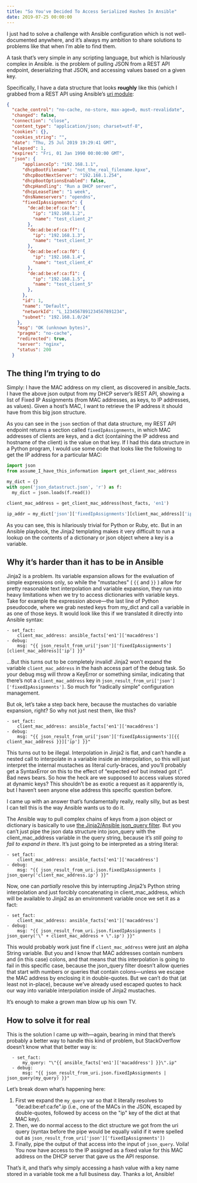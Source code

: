 ```yaml
---
title: "So You've Decided To Access Serialized Hashes In Ansible"
date: 2019-07-25 00:00:00
---
```


I just had to solve a challenge with Ansible configuration which is not well-documented anywhere, and it’s always my ambition to share solutions to problems like that when I’m able to find them.

A task that’s very simple in any scripting language, but which is hilariously complex in Ansible. is the problem of pulling JSON from a REST API endpoint, deserializing that JSON, and accessing values based on a given key.

Specifically, I have a data structure that looks **roughly** like this (which I grabbed from a REST API using Ansible’s [uri module](https://docs.ansible.com/ansible/latest/modules/uri_module.html):

```json
{
  "cache_control": "no-cache, no-store, max-age=0, must-revalidate",
  "changed": false,
  "connection": "close",
  "content_type": "application/json; charset=utf-8",
  "cookies": {},
  "cookies_string": "",
  "date": "Thu, 25 Jul 2019 19:29:41 GMT",
  "elapsed": 1,
  "expires": "Fri, 01 Jan 1990 00:00:00 GMT",
  "json": {
      "applianceIp": "192.168.1.1",
      "dhcpBootFilename": "not_the_real_filename.kpxe",
      "dhcpBootNextServer": "192.168.1.254",
      "dhcpBootOptionsEnabled": false,
      "dhcpHandling": "Run a DHCP server",
      "dhcpLeaseTime": "1 week",
      "dnsNameservers": "opendns",
      "fixedIpAssignments": {
        "de:ad:be:ef:ca:fe": {
          "ip": "192.168.1.2",
          "name": "test_client_2"
        },
        "de:ad:be:ef:ca:ff": {
          "ip": "192.168.1.3",
          "name": "test_client_3"
        },
        "de:ad:be:ef:ca:f0": {
          "ip": "192.168.1.4",
          "name": "test_client_4"
        },
        "de:ad:be:ef:ca:f1": {
          "ip": "192.168.1.5",
          "name": "test_client_5"
        },
      },
      "id": 1,
      "name": "Default",
      "networkId": "L_1234567891234567891234",
      "subnet": "192.168.1.0/24"
    },
    "msg": "OK (unknown bytes)",
    "pragma": "no-cache",
    "redirected": true,
    "server": "nginx",
    "status": 200
  }
```

## The thing I’m trying to do
Simply: I have the MAC address on my client, as discovered in ansible_facts. I have the above json output from my DHCP server’s REST API, showing a list of Fixed IP Assignments (from MAC addresses, as keys, to IP addresses, as values). Given a host’s MAC, I want to retrieve the IP address it should have from this big json structure.

As you can see in the `json` section of that data structure, my REST API endpoint returns a section called `fixedIpAssignments`, in which MAC addresses of clients are keys, and a dict (containing the IP address and hostname of the client) is the value on that key. If I had this data structure in a Python program, I would use some code that looks like the following to get the IP address for a particular MAC:

```python
import json
from assume_I_have_this_information import get_client_mac_address

my_dict = {}
with open('json_datastruct.json', 'r') as f:
  my_dict = json.loads(f.read())

client_mac_address = get_client_mac_address(host_facts, 'en1')

ip_addr = my_dict['json']['fixedIpAssignments'][client_mac_address]['ip']
```

As you can see, this is hilariously trivial for Python or Ruby, etc. But in an Ansible playbook, the Jinja2 templating makes it very difficult to run a lookup on the contents of a dictionary or json object where a key is a variable.

## Why it’s harder than it has to be in Ansible
Jinja2 is a problem. Its variable expansion allows for the evaluation of simple expressions only, so while the "mustaches" ( `{{` and `}}` ) allow for pretty reasonable text interpolation and variable expansion, they run into heavy limitations when we try to access dictionaries with variable keys. Take for example the expression above—the last line of Python pseudocode, where we grab nested keys from my_dict and call a variable in as one of those keys. It would look like this if we translated it directly into Ansible syntax:

```
- set_fact:
    client_mac_address: ansible_facts['en1']['macaddress']
- debug:
    msg: "{{ json_result_from_uri['json']['fixedIpAssignments'][client_mac_address]['ip'] }}"
```

…But this turns out to be completely invalid! Jinja2 won’t expand the variable `client_mac_address` in the hash access part of the debug task. So your debug msg will throw a KeyError or something similar, indicating that there’s not a `client_mac_address` key in `json_result_from_uri['json']['fixedIpAssignments']`. So much for “radically simple” configuration management.

But ok, let’s take a step back here, because the mustaches do variable expansion, right? So why not just nest them, like this?

```
- set_fact:
    client_mac_address: ansible_facts['en1']['macaddress']
- debug:
    msg: "{{ json_result_from_uri['json']['fixedIpAssignments'][{{ client_mac_address }}]['ip'] }}"
```

This turns out to be illegal. Interpolation in Jinja2 is flat, and can’t handle a nested call to interpolate in a variable inside an interpolation, so this will just interpret the internal mustaches as literal curly-braces, and you’ll probably get a SyntaxError on this to the effect of “expected eof but instead got {“. Bad news bears. So how the heck are we supposed to access values stored at dynamic keys? This shouldn’t be as exotic a request as it apparently is, but I haven’t seen anyone else address this specific question before.

I came up with an answer that’s fundamentally really, really silly, but as best I can tell this is the way Ansible wants us to do it.

The Ansible way to pull complex chains of keys from a json object or dictionary is basically to use [the Jinja2/Ansible json_query filter](https://docs.ansible.com/ansible/latest/user_guide/playbooks_filters.html#json-query-filter). But you can’t just pipe the json data structure into json_query with the client_mac_address variable in the query string, because it’s _still going to fail to expand in there_. It’s just going to be interpreted as a string literal:

```
- set_fact:
    client_mac_address: ansible_facts['en1']['macaddress']
- debug:
    msg: "{{ json_result_from_uri.json.fixedIpAssignments | json_query('client_mac_address.ip') }}"
```

Now, one can _partially_ resolve this by interrupting Jinja2’s Python string interpolation and just forcibly concatenating in client_mac_address, which will be available to Jinja2 as an environment variable once we set it as a fact:

```
- set_fact:
    client_mac_address: ansible_facts['en1']['macaddress']
- debug:
    msg: "{{ json_result_from_uri.json.fixedIpAssignments | json_query('\" + client_mac_address + \".ip') }}"
```

This would probably work just fine if `client_mac_address` were just an alpha String variable. But you and I know that MAC addresses contain numbers and (in this case) colons, and that means that this interpolation is going to fail in this specific case, because the json_query filter doesn’t allow queries that start with numbers or queries that contain colons—unless we escape the MAC address by enclosing it in double-quotes. But we can’t do that (at least not in-place), because we’ve already used escaped quotes to hack our way into variable interpolation inside of Jinja2 mustaches.

It’s enough to make a grown man blow up his own TV.

## How to solve it for real
This is the solution I came up with—again, bearing in mind that there’s probably a better way to handle this kind of problem, but StackOverflow doesn’t know what that better way is:

```
  - set_fact:
      my_query: "\"{{ ansible_facts['en1']['macaddress'] }}\".ip"
  - debug:
      msg: "{{ json_result_from_uri.json.fixedIpAssignments | json_query(my_query) }}"
```

Let’s break down what’s happening here:

1. First we expand the `my_query` var so that it literally resolves to "de:ad:be:ef:ca:fe".ip (i.e., one of the MACs in the JSON, escaped by double-quotes, followed by access on the "ip" key of the dict at that MAC key).
2. Then, we do normal access to the dict structure we got from the uri query (syntax before the pipe would be equally valid if it were spelled out as `json_result_from_uri['json']['fixedIpAssignments'])`
3. Finally, pipe the output of that access into the input of `json_query`. Voila! You now have access to the IP assigned as a fixed value for this MAC address on the DHCP server that gave us the API response.

That’s it, and that’s why simply accessing a hash value with a key name stored in a variable took me a full business day. Thanks a lot, Ansible!
